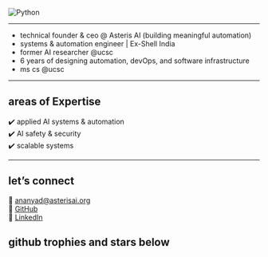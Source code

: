 ![Python](https://img.shields.io/badge/Python-F7C1D9?style=flat&logo=python&logoColor=white) 

---                        

- technical founder & ceo @ Asteris AI (building meaningful automation)
- systems & automation engineer | Ex-Shell India 
- former AI researcher @ucsc
- 6 years of designing automation, devOps, and software infrastructure  
- ms cs @ucsc 

---

  ## areas of Expertise  

  ✔️ applied AI systems & automation  
  ✔️ AI safety & security  
  ✔️ scalable systems  

 
---

## let’s connect  

📧 [ananyad@asterisai.org](mailto:ananyad@asterisai.org)  
🔗 [GitHub](https://github.com/ananyadd)  
💼 [LinkedIn](https://www.linkedin.com/in/ananya-das-a3016059/)

## github trophies and stars below 
